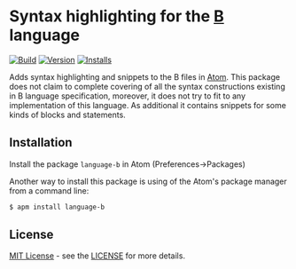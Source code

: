 # Syntax highlighting for the [B](https://en.wikipedia.org/wiki/B_(programming_language)) language

[![Build](https://github.com/baleyko/atom-language-b/workflows/Check/badge.svg)](https://github.com/baleyko/atom-language-b/actions?query=workflow%3ACheck) [![Version](https://img.shields.io/apm/v/language-b)](https://atom.io/packages/teletype) [![Installs](https://img.shields.io/apm/dm/language-b)](https://atom.io/packages/teletype)

Adds syntax highlighting and snippets to the B files in [Atom](http://atom.io/).
This package does not claim to complete covering of all the syntax constructions existing in B language specification, moreover, it does not try to fit to any implementation of this language. As additional it contains snippets for some kinds of blocks and statements.

## Installation

Install the package `language-b` in Atom (Preferences->Packages)

Another way to install this package is using of the Atom's package manager from a command line:

```bash
$ apm install language-b
```

## License

[MIT License](https://opensource.org/licenses/MIT) - see the [LICENSE](https://github.com/baleyko/atom-language-b/blob/master/LICENSE.md) for more details.
